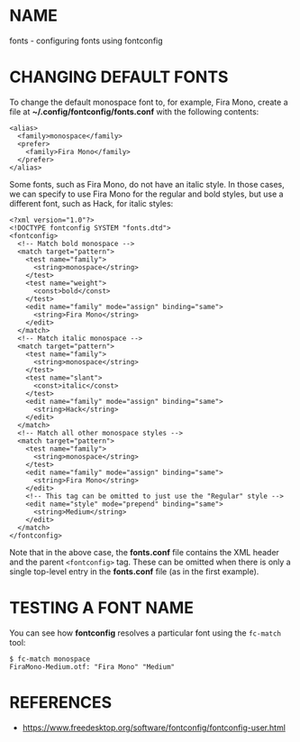 # NAME

fonts - configuring fonts using fontconfig

# CHANGING DEFAULT FONTS

To change the default monospace font to, for example, Fira Mono, create a file
at **~/.config/fontconfig/fonts.conf** with the following contents:

    <alias>
      <family>monospace</family>
      <prefer>
        <family>Fira Mono</family>
      </prefer>
    </alias>

Some fonts, such as Fira Mono, do not have an italic style. In those cases, we
can specify to use Fira Mono for the regular and bold styles, but use a
different font, such as Hack, for italic styles:

    <?xml version="1.0"?>
    <!DOCTYPE fontconfig SYSTEM "fonts.dtd">
    <fontconfig>
      <!-- Match bold monospace -->
      <match target="pattern">
        <test name="family">
          <string>monospace</string>
        </test>
        <test name="weight">
          <const>bold</const>
        </test>
        <edit name="family" mode="assign" binding="same">
          <string>Fira Mono</string>
        </edit>
      </match>
      <!-- Match italic monospace -->
      <match target="pattern">
        <test name="family">
          <string>monospace</string>
        </test>
        <test name="slant">
          <const>italic</const>
        </test>
        <edit name="family" mode="assign" binding="same">
          <string>Hack</string>
        </edit>
      </match>
      <!-- Match all other monospace styles -->
      <match target="pattern">
        <test name="family">
          <string>monospace</string>
        </test>
        <edit name="family" mode="assign" binding="same">
          <string>Fira Mono</string>
        </edit>
        <!-- This tag can be omitted to just use the "Regular" style -->
        <edit name="style" mode="prepend" binding="same">
          <string>Medium</string>
        </edit>
      </match>
    </fontconfig>

Note that in the above case, the **fonts.conf** file contains the XML header and
the parent `<fontconfig>` tag. These can be omitted when there is only a single
top-level entry in the **fonts.conf** file (as in the first example).

# TESTING A FONT NAME

You can see how **fontconfig** resolves a particular font using the `fc-match`
tool:

    $ fc-match monospace
    FiraMono-Medium.otf: "Fira Mono" "Medium"

# REFERENCES

- https://www.freedesktop.org/software/fontconfig/fontconfig-user.html
